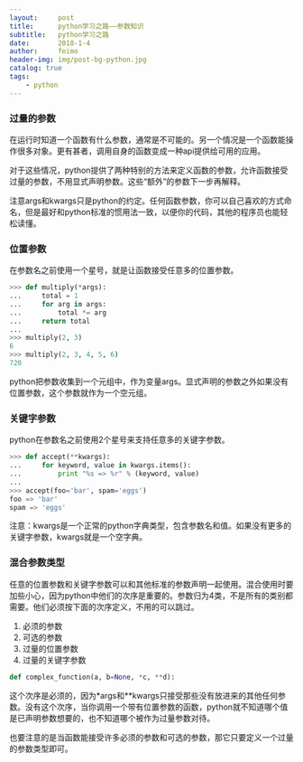 ```yaml
---
layout:     post
title:      python学习之路——参数知识
subtitle:   python学习之路
date:       2018-1-4
author:     feimo
header-img: img/post-bg-python.jpg
catalog: true
tags:
    - python
---
```

### 过量的参数
在运行时知道一个函数有什么参数，通常是不可能的。另一个情况是一个函数能操作很多对象。更有甚者，调用自身的函数变成一种api提供给可用的应用。

对于这些情况，python提供了两种特别的方法来定义函数的参数，允许函数接受过量的参数，不用显式声明参数。这些“额外”的参数下一步再解释。

注意args和kwargs只是python的约定。任何函数参数，你可以自己喜欢的方式命名，但是最好和python标准的惯用法一致，以便你的代码，其他的程序员也能轻松读懂。
### 位置参数
在参数名之前使用一个星号，就是让函数接受任意多的位置参数。
```python
>>> def multiply(*args):
...     total = 1
...     for arg in args:
...         total *= arg
...     return total
...
>>> multiply(2, 3)
6
>>> multiply(2, 3, 4, 5, 6)
720

```
python把参数收集到一个元组中，作为变量args。显式声明的参数之外如果没有位置参数，这个参数就作为一个空元组。
### 关键字参数
python在参数名之前使用2个星号来支持任意多的关键字参数。
```python
>>> def accept(**kwargs):
...     for keyword, value in kwargs.items():
...         print "%s => %r" % (keyword, value)
...
>>> accept(foo='bar', spam='eggs')
foo => 'bar'
spam => 'eggs'
```
注意：kwargs是一个正常的python字典类型，包含参数名和值。如果没有更多的关键字参数，kwargs就是一个空字典。
### 混合参数类型
任意的位置参数和关键字参数可以和其他标准的参数声明一起使用。混合使用时要加些小心，因为python中他们的次序是重要的。参数归为4类，不是所有的类别都需要。他们必须按下面的次序定义，不用的可以跳过。
1. 必须的参数
2. 可选的参数
3. 过量的位置参数
4. 过量的关键字参数
```python
def complex_function(a, b=None, *c, **d):
```
这个次序是必须的，因为*args和**kwargs只接受那些没有放进来的其他任何参数。没有这个次序，当你调用一个带有位置参数的函数，python就不知道哪个值是已声明参数想要的，也不知道哪个被作为过量参数对待。

也要注意的是当函数能接受许多必须的参数和可选的参数，那它只要定义一个过量的参数类型即可。
